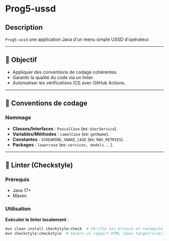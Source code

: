 # Prog5-ussd

## Description

`Prog5-ussd` une application Java d'un menu simple USSD d'opérateur.

---

## 🎯 Objectif

- Appliquer des conventions de codage cohérentes.
- Garantir la qualité du code via un linter.
- Automatiser les vérifications (CI) avec GitHub Actions.

---

## 📜 Conventions de codage

### **Nommage**
- **Classes/Interfaces** : `PascalCase` (ex: `UserService`).
- **Variables/Méthodes** : `camelCase` (ex: `getName`).
- **Constantes** : `SCREAMING_SNAKE_CASE` (ex: `MAX_RETRIES`).
- **Packages** : `lowercase` (ex: `services, models...`).

---

## 🔧 Linter (Checkstyle)

### **Prérequis**
- Java 17+
- Maven

### **Utilisation**
**Exécuter le linter localement** :
   ```bash
   mvn clean install checkstyle:check  # Vérifie les erreurs et recompile
   mvn checkstyle:checkstyle  # Génère un rapport HTML (dans target/site/)